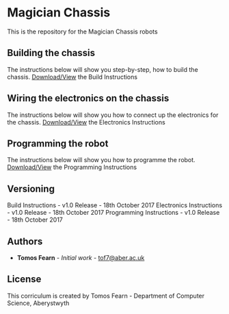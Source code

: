 # Magician Chassis

This is the repository for the Magician Chassis robots

## Building the chassis

The instructions below will show you step-by-step, how to build the chassis.
[Download/View](https://github.com/arcub/magician-chassis/blob/master/worksheets/magician-chassis-build.pdf) the Build Instructions

## Wiring the electronics on the chassis

The instructions below will show you how to connect up the electronics for the chassis.
[Download/View](https://github.com/arcub/magician-chassis/blob/master/worksheets/magician-chassis-electronics.pdf) the Electronics Instructions

## Programming the robot

The instructions below will show you how to programme the robot.
[Download/View](https://github.com/arcub/magician-chassis/blob/master/worksheets/magician-chassis-programming.pdf) the Programming Instructions

## Versioning

Build Instructions - v1.0 Release - 18th October 2017
Electronics Instructions - v1.0 Release - 18th October 2017
Programming Instructions - v1.0 Release - 18th October 2017 

## Authors

* **Tomos Fearn** - *Initial work* - [tof7@aber.ac.uk](mailto:tof7@aber.ac.uk)

## License

This corriculum is created by Tomos Fearn - Department of Computer Science, Aberystwyth

